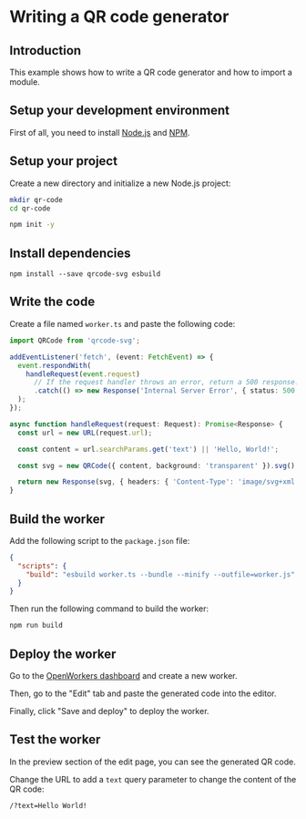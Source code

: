 # Writing a QR code generator

## Introduction

This example shows how to write a QR code generator and how to import a module.

## Setup your development environment

First of all, you need to install [Node.js](https://nodejs.org/en/) and [NPM](https://www.npmjs.com/).

## Setup your project

Create a new directory and initialize a new Node.js project:

```bash
mkdir qr-code
cd qr-code

npm init -y
```

## Install dependencies

```
npm install --save qrcode-svg esbuild
```

## Write the code

Create a file named `worker.ts` and paste the following code:

```typescript
import QRCode from 'qrcode-svg';

addEventListener('fetch', (event: FetchEvent) => {
  event.respondWith(
    handleRequest(event.request)
      // If the request handler throws an error, return a 500 response.
      .catch(() => new Response('Internal Server Error', { status: 500 }))
  );
});

async function handleRequest(request: Request): Promise<Response> {
  const url = new URL(request.url);

  const content = url.searchParams.get('text') || 'Hello, World!';

  const svg = new QRCode({ content, background: 'transparent' }).svg();

  return new Response(svg, { headers: { 'Content-Type': 'image/svg+xml' } });
}
```

## Build the worker

Add the following script to the `package.json` file:

```json
{
  "scripts": {
    "build": "esbuild worker.ts --bundle --minify --outfile=worker.js"
  }
}
```

Then run the following command to build the worker:

```bash
npm run build
```

## Deploy the worker

Go to the [OpenWorkers dashboard](https://openworkers.rocks/dashboard) and create a new worker.

Then, go to the "Edit" tab and paste the generated code into the editor.

Finally, click "Save and deploy" to deploy the worker.

## Test the worker

In the preview section of the edit page, you can see the generated QR code.

Change the URL to add a `text` query parameter to change the content of the QR code:

```
/?text=Hello World!
```

